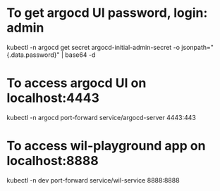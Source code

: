# To get argocd UI password, login: admin
kubectl -n argocd get secret argocd-initial-admin-secret -o jsonpath="{.data.password}" | base64 -d

# To access argocd UI on localhost:4443
kubectl -n argocd port-forward service/argocd-server 4443:443

# To access wil-playground app on localhost:8888
kubectl -n dev port-forward service/wil-service 8888:8888